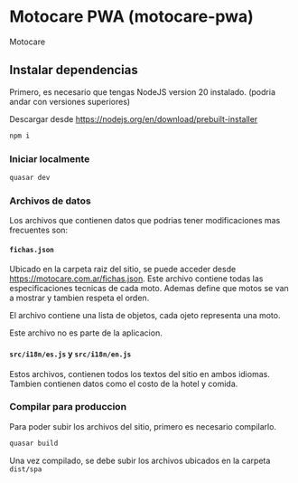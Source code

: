 # Motocare PWA (motocare-pwa)

Motocare

## Instalar dependencias

Primero, es necesario que tengas NodeJS version 20 instalado. (podria andar con versiones superiores)

Descargar desde https://nodejs.org/en/download/prebuilt-installer 

```bash
npm i
```

### Iniciar localmente
```bash
quasar dev
```

### Archivos de datos

Los archivos que contienen datos que podrias tener modificaciones mas frecuentes son:

#### `fichas.json` 
Ubicado en la carpeta raiz del sitio, se puede acceder desde https://motocare.com.ar/fichas.json.
Este archivo contiene todas las especificaciones tecnicas de cada moto. Ademas define que motos se van a mostrar y tambien respeta el orden.

El archivo contiene una lista de objetos, cada ojeto representa una moto.

Este archivo no es parte de la aplicacion.

#### `src/i18n/es.js` y `src/i18n/en.js` 

Estos archivos, contienen todos los textos del sitio en ambos idiomas. Tambien contienen datos como el costo de la hotel y comida.

### Compilar para produccion
Para poder subir los archivos del sitio, primero es necesario compilarlo.
```bash
quasar build
```

Una vez compilado, se debe subir los archivos ubicados en la carpeta `dist/spa`



